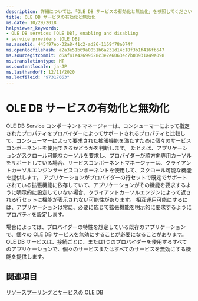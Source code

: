 ```yaml
---
description: 詳細については、「OLE DB サービスの有効化と無効化」を参照してください。
title: OLE DB サービスの有効化と無効化
ms.date: 10/29/2018
helpviewer_keywords:
- OLE DB services [OLE DB], enabling and disabling
- service providers [OLE DB]
ms.assetid: 445f97eb-32a8-41c2-ad26-1169f78a074f
ms.openlocfilehash: a2a3e51b69a0051b6a231d14c18f3b1f416fb547
ms.sourcegitcommit: d6af41e42699628c3e2e6063ec7b03931a49a098
ms.translationtype: MT
ms.contentlocale: ja-JP
ms.lasthandoff: 12/11/2020
ms.locfileid: "97317663"
---
```

# <a name="enabling-and-disabling-ole-db-services"></a>OLE DB サービスの有効化と無効化

OLE DB Service コンポーネントマネージャーは、コンシューマーによって指定されたプロパティをプロバイダーによってサポートされるプロパティと比較して、コンシューマーによって要求された拡張機能を満たすために個々のサービスコンポーネントを使用できるかどうかを判断します。 たとえば、アプリケーションがスクロール可能なカーソルを要求し、プロバイダーが順方向専用カーソルをサポートしている場合、サービスコンポーネントマネージャーは、クライアントカーソルエンジンサービスコンポーネントを使用して、スクロール可能な機能を提供します。 アプリケーションがプロバイダーの行セットで既定でサポートされている拡張機能に依存していて、アプリケーションがその機能を要求するように明示的に設定していない場合、クライアントカーソルエンジンによって返される行セットに機能が表示されない可能性があります。 相互運用可能にするには、アプリケーションは常に、必要に応じて拡張機能を明示的に要求するようにプロパティを設定します。

場合によっては、プロバイダーの特性を想定している既存のアプリケーションで、個々の OLE DB サービスを無効にすることが必要になることがあります。 OLE DB サービスは、接続ごとに、または1つのプロバイダーを使用するすべてのアプリケーションで、個々のサービスまたはすべてのサービスを無効にする機能を提供します。

## <a name="see-also"></a>関連項目

[リソースプーリングとサービスの OLE DB](../../data/oledb/ole-db-resource-pooling-and-services.md)
